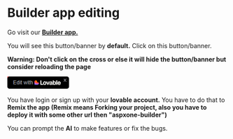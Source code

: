 # Builder app editing

Go visit our [**Builder app.**](https://aspxone-builder.lovable.app/)

You will see this button/banner by **default.** Click on this button/banner.

**Warning: Don't click on the cross or else it will hide the button/banner but consider reloading the page**

![Button/banner](https://raw.githubusercontent.com/CanvasDeno/aspxone-details/refs/heads/main/lovable.png "Click this button")

You have login or sign up with your **lovable account.** You have to do that to **Remix the app (Remix means Forking your project, also you have to deploy it with some other url then "aspxone-builder")**

You can prompt the **AI** to make features or fix the bugs.
